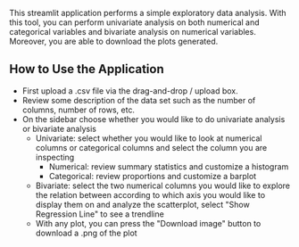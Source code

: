 This streamlit application performs a simple exploratory data analysis. With this tool, you can perform univariate analysis on both numerical and categorical variables and bivariate analysis on numerical variables. Moreover, you are able to download the plots generated.

## How to Use the Application

- First upload a .csv file via the drag-and-drop / upload box.
- Review some description of the data set such as the number of columns, number of rows, etc.
- On the sidebar choose whether you would like to do univariate analysis or bivariate analysis
    - Univariate: select whether you would like to look at numerical columns or categorical columns and select the column you are inspecting
        - Numerical: review summary statistics and customize a histogram
        - Categorical: review proportions and customize a barplot
    - Bivariate: select the two numerical columns you would like to explore the relation between according to which axis you would like to display them on and analyze the scatterplot, select "Show Regression Line" to see a trendline
    - With any plot, you can press the "Download image" button to download a .png of the plot